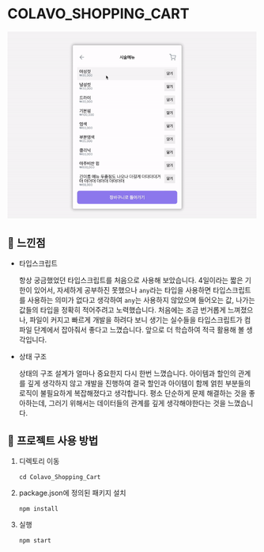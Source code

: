 # COLAVO_SHOPPING_CART

![demo](public/demo.gif)

## 🌊 느낀점

- 타입스크립트

  항상 궁금했었던 타입스크립트를 처음으로 사용해 보았습니다.
  4일이라는 짧은 기한이 있어서, 자세하게 공부하진 못했으나
  `any`라는 타입을 사용하면 타입스크립트를 사용하는 의미가 없다고 생각하여 `any`는 사용하지 않았으며 들어오는 값, 나가는 값들의 타입을 정확히 적어주려고 노력했습니다.
  처음에는 조금 번거롭게 느껴졌으나, 파일이 커지고 빠르게 개발을 하려다 보니 생기는 실수들을 타입스크립트가 컴파일 단계에서 잡아줘서 좋다고 느꼈습니다. 앞으로 더 학습하여 적극 활용해 볼 생각입니다.

- 상태 구조

  상태의 구조 설계가 얼마나 중요한지 다시 한번 느꼈습니다.
  아이템과 할인의 관계를 깊게 생각하지 않고 개발을 진행하여 결국 할인과 아이템이 함께 얽힌 부분들의 로직이 불필요하게 복잡해졌다고 생각합니다. 평소 단순하게 문제 해결하는 것을 좋아하는데, 그러기 위해서는 데이터들의 관계를 깊게 생각해야한다는 것을 느꼈습니다.

## 📖 프로젝트 사용 방법

1. 디렉토리 이동
    ```
    cd Colavo_Shopping_Cart
    ```

2. package.json에 정의된 패키지 설치
    ```
    npm install
    ```

3. 실행
    ```
    npm start
    ```
